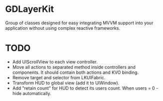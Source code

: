 # GDLayerKit
Group of classes designed for easy integrating MVVM support into your application without using complex reactive frameworks.

# TODO
- Add UIScrollView to each view controller.
- Move all actions to separated method inside controllers and components. It should contain both actions and KVO binding.
- Remove target and selector from LKUIFabric.
- Transform HUD to global view (add it to UIWindow).
- Add "retain count" for HUD to detect its users count. When users = 0 - hide automatically.

